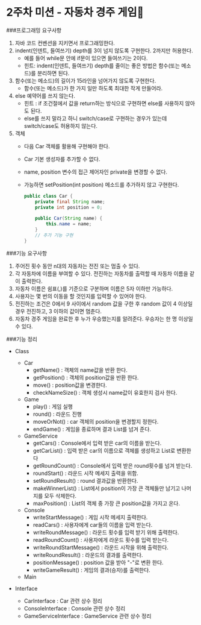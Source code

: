 2주차 미션 - 자동차 경주 게임🚗
=======================

###프로그래밍 요구사항

1. 자바 코드 컨벤션을 지키면서 프로그래밍한다.
2. indent(인덴트, 들여쓰기) depth를 3이 넘지 않도록 구현한다. 2까지만 허용한다.
    + 예를 들어 while문 안에 if문이 있으면 들여쓰기는 2이다. 
    + 힌트: indent(인덴트, 들여쓰기) depth를 줄이는 좋은 방법은 함수(또는 메소드)를 분리하면 된다.
3. 함수(또는 메소드)의 길이가 15라인을 넘어가지 않도록 구현한다.
    + 함수(또는 메소드)가 한 가지 일만 하도록 최대한 작게 만들어라.
4. else 예약어를 쓰지 않는다.
    + 힌트 : if 조건절에서 값을 return하는 방식으로 구현하면 else를 사용하지 않아도 된다.
    + else를 쓰지 말라고 하니 switch/case로 구현하는 경우가 있는데 switch/case도 허용하지 않는다.
5. 객체
    + 다음 Car 객체를 활용해 구현해야 한다.
    + Car 기본 생성자를 추가할 수 없다.
    + name, position 변수의 접근 제어자인 private을 변경할 수 없다.
    + 가능하면 setPosition(int position) 메소드를 추가하지 않고 구현한다.

      ```java
      public class Car {
          private final String name;
          private int position = 0;
        
          public Car(String name) {
              this.name = name;
          }
          // 추가 기능 구현
      }
      ```


###기능 요구사항

1. 주어진 횟수 동안 n대의 자동차는 전진 또는 멈출 수 있다.
2. 각 자동차에 이름을 부여할 수 있다. 전진하는 자동차를 출력할 때 자동차 이름을 같이 출력한다.
3. 자동차 이름은 쉼표(,)를 기준으로 구분하며 이름은 5자 이하만 가능하다.
4. 사용자는 몇 번의 이동을 할 것인지를 입력할 수 있어야 한다.
5. 전진하는 조건은 0에서 9 사이에서 random 값을 구한 후 random 값이 4 이상일 경우 전진하고, 3 이하의 값이면 멈춘다.
6. 자동차 경주 게임을 완료한 후 누가 우승했는지를 알려준다. 우승자는 한 명 이상일 수 있다. 

###기능 정리
+ Class
    + Car
        + getName() : 객체의 name값을 반환 한다.
        + getPosition() : 객체의 position값을 반환 한다.
        + move() : position값을 변경한다.
        + checkNameSize() : 객체 생성시 name값이 유효한지 검사 한다.
    + Game
        + play() : 게임 실행   
        + round() : 라운드 진행
        + moveOrNot() : car 객체의 position을 변경할지 정한다.
        + endGame() : 게임을 종료하며 결과 List를 넘겨 준다.
    + GameService
        + getCars() : Console에서 입력 받은 car의 이름을 받는다.
        + getCarList() : 입력 받은 car의 이름으로 객체를 생성하고 List로 변환한다
        + getRoundCount() : Console에서 입력 받은 round횟수를 넘겨 받는다.
        + roundStart() : 라운드 시작 메세지 출력을 위함.
        + setRoundResult() : round 결과값을 반환한다.
        + makeWinnerList() : List에서 position이 가장 큰 객체들만 남기고 나머지를 모두 삭제한다.
        + maxPosition() : List의 객체 중 가장 큰 position값을 가지고 온다.
    + Console
        + writeStartMessage() : 게임 시작 메세지 출력한다.
        + readCars() : 사용자에게 car들의 이름을 입력 받는다.
        + writeRoundMessage() : 라운드 횟수를 입력 받기 위해 출력한다.
        + readRoundCount() : 사용자에게 라운드 횟수를 입력 받는다.
        + writeRoundStartMessage() : 라운드 시작을 위해 출력한다.
        + writeRoundResult() : 라운드의 결과를 출력한다.
        + positionMessage() : position 값을 받아 "-"로 변환 한다.
        + writeGameResult() : 게임의 결과(승자)를 출력한다.
    + Main
    
+ Interface
    + CarInterface : Car 관련 상수 정리
    + ConsoleInterface : Console 관련 상수 정리
    + GameServiceInterface : GameService 관련 상수 정리